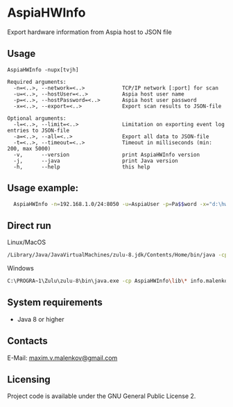 # AspiaHWInfo

Export hardware information from Aspia host to JSON file 

Usage
-------------------

```
AspiaHWInfo -nupx[tvjh]

Required arguments:
  -n=<..>, --network=<..>            TCP/IP network [:port] for scan
  -u=<..>, --hostUser=<..>           Aspia host user name
  -p=<..>, --hostPassword=<..>       Aspia host user password
  -x=<..>, --export=<..>             Export scan results to JSON-file

Optional arguments:
  -l=<..>, --limit=<..>              Limitation on exporting event log entries to JSON-file
  -a=<..>, --all=<..>                Export all data to JSON-file
  -t=<..>, --timeout=<..>            Timeout in milliseconds (min: 200, max 5000)
  -v,      --version                 print AspiaHWInfo version
  -j,      --java                    print Java version
  -h,      --help                    this help
```

Usage example:
--------------

```sh
  AspiaHWInfo -n=192.168.1.0/24:8050 -u=AspiaUser -p=Pa$$word -x="d:\hwinfo.json"
```

Direct run
----------

Linux/MacOS
``` sh
/Library/Java/JavaVirtualMachines/zulu-8.jdk/Contents/Home/bin/java -cp "AspiaBook/lib/*" info.malenkov.aspiahwinfo.AspiaHWInfo -n=192.168.1.0/24:8050 -u=AspiaUser -p=Pa$$word -x="~/hwinfo.json"
```

Windows
``` sh
C:\PROGRA~1\Zulu\zulu-8\bin\java.exe -cp AspiaHWInfo\lib\* info.malenkov.aspiahwinfo.AspiaHWInfo -n=192.168.1.0/24:8050 -u=AspiaUser -p=Pa$$word -x=hwinfo.json
```

System requirements
-------------------
- Java 8 or higher 

Contacts
--------
E-Mail: maxim.v.malenkov@gmail.com

Licensing
---------
Project code is available under the GNU General Public License 2.
